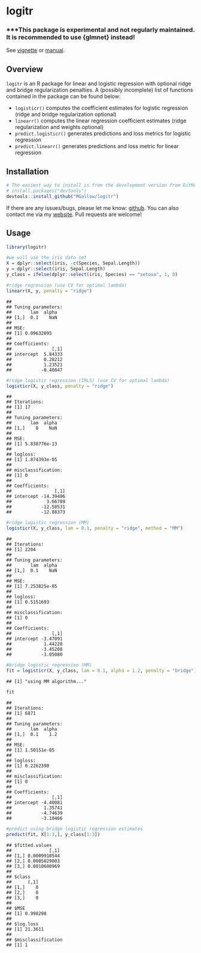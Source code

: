 logitr
================

### \*\*\*This package is experimental and not regularly maintained. It is recommended to use {glmnet} instead!

See [vignette](https://mgallow.github.io/logitr/) or [manual](https://github.com/MGallow/logitr/blob/master/logitr.pdf).

Overview
--------

`logitr` is an R package for linear and logistic regression with optional ridge and bridge regularization penalties. A (possibly incomplete) list of functions contained in the package can be found below:

-   `logisticr()` computes the coefficient estimates for logistic regression (ridge and bridge regularization optional)
-   `linearr()` computes the linear regression coefficient estimates (ridge regularization and weights optional)
-   `predict.logisticr()` generates predictions and loss metrics for logistic regression
-   `predict.linearr()` generates predictions and loss metric for linear regression

Installation
------------

``` r
# The easiest way to install is from the development version from GitHub:
# install.packages("devtools")
devtools::install_github("MGallow/logitr")
```

If there are any issues/bugs, please let me know: [github](https://github.com/MGallow/logitr/issues). You can also contact me via my [website](http://users.stat.umn.edu/~gall0441/). Pull requests are welcome!

Usage
-----

``` r
library(logitr)

#we will use the iris data set
X = dplyr::select(iris, -c(Species, Sepal.Length))
y = dplyr::select(iris, Sepal.Length)
y_class = ifelse(dplyr::select(iris, Species) == "setosa", 1, 0)

#ridge regression (use CV for optimal lambda)
linearr(X, y, penalty = "ridge")
```

    ## 
    ## Tuning parameters:
    ##       lam  alpha
    ## [1,]  0.1    NaN
    ## 
    ## MSE:
    ## [1] 0.09632095
    ## 
    ## Coefficients:
    ##               [,1]
    ## intercept  5.84333
    ##            0.28212
    ##            1.23521
    ##           -0.40847

``` r
#ridge logistic regression (IRLS) (use CV for optimal lambda)
logisticr(X, y_class, penalty = "ridge")
```

    ## 
    ## Iterations:
    ## [1] 17
    ## 
    ## Tuning parameters:
    ##       lam  alpha
    ## [1,]    0    NaN
    ## 
    ## MSE:
    ## [1] 5.838776e-13
    ## 
    ## logloss:
    ## [1] 1.874393e-05
    ## 
    ## misclassification:
    ## [1] 0
    ## 
    ## Coefficients:
    ##                [,1]
    ## intercept -14.39486
    ##             3.66789
    ##           -12.58531
    ##           -12.88373

``` r
#ridge logistic regression (MM)
logisticr(X, y_class, lam = 0.1, penalty = "ridge", method = "MM")
```

    ## 
    ## Iterations:
    ## [1] 2204
    ## 
    ## Tuning parameters:
    ##       lam  alpha
    ## [1,]  0.1    NaN
    ## 
    ## MSE:
    ## [1] 7.253825e-05
    ## 
    ## logloss:
    ## [1] 0.5151693
    ## 
    ## misclassification:
    ## [1] 0
    ## 
    ## Coefficients:
    ##               [,1]
    ## intercept -3.47091
    ##            1.44228
    ##           -3.45208
    ##           -3.05080

``` r
#bridge logistic regression (MM)
fit = logisticr(X, y_class, lam = 0.1, alpha = 1.2, penalty = "bridge")
```

    ## [1] "using MM algorithm..."

``` r
fit
```

    ## 
    ## Iterations:
    ## [1] 6871
    ## 
    ## Tuning parameters:
    ##       lam  alpha
    ## [1,]  0.1    1.2
    ## 
    ## MSE:
    ## [1] 1.50151e-05
    ## 
    ## logloss:
    ## [1] 0.2262398
    ## 
    ## misclassification:
    ## [1] 0
    ## 
    ## Coefficients:
    ##               [,1]
    ## intercept -4.40081
    ##            1.35741
    ##           -4.74639
    ##           -3.10466

``` r
#predict using bridge logistic regression estimates
predict(fit, X[1:3,], y_class[1:3])
```

    ## $fitted.values
    ##              [,1]
    ## [1,] 0.0009910544
    ## [2,] 0.0005029803
    ## [3,] 0.0010600969
    ## 
    ## $class
    ##      [,1]
    ## [1,]    0
    ## [2,]    0
    ## [3,]    0
    ## 
    ## $MSE
    ## [1] 0.998298
    ## 
    ## $log.loss
    ## [1] 21.3611
    ## 
    ## $misclassification
    ## [1] 1
